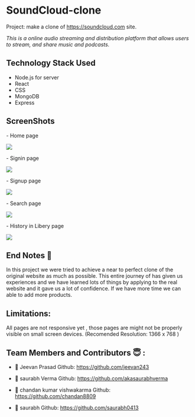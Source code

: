 # SoundCloud-clone
Project: make a clone of https://soundcloud.com site.

*This is a online audio streaming and distribution platform that allows users to stream, and share music and podcasts.*


## Technology Stack Used
- Node.js for server
- React
- CSS
- MongoDB
- Express

## ScreenShots
<div style="width : 100%; justify-content:center">

  <p>
- Home page
  </p>
  <img src="https://user-images.githubusercontent.com/95856642/161520931-b429107c-7b6f-42ca-9196-67258da43acd.png"/>


  <p>
- Signin page
   </p>
  <img src="https://user-images.githubusercontent.com/95856642/161521306-98cb81ab-0ac0-4162-b3d4-322f7d011cda.png"/>
  <p>
- Signup page
  </p>
<img src="https://user-images.githubusercontent.com/95856642/161521351-d1252b33-78ba-402c-b7fd-6f75c125e95f.png" />
  <p>
- Search page
</p>  
    <img src="https://user-images.githubusercontent.com/95856642/161521027-fcbe3d58-d568-4d42-92c6-6a150ab12316.png"/>
  <p>
- History in Libery page
  </p>
  <img src="https://user-images.githubusercontent.com/95856642/161521464-8ce203c9-cb6d-46bc-b790-cbdbcfdd4144.png"/>
  </div>
  
  
  
  ## End Notes 📑
In this project we were tried to achieve a near to perfect clone of the original website as much as possible. This entire journey of has given us experiences and we have learned lots of things by applying to the real website and it gave us a lot of confidence. If we have more time we can able to add more products.

## Limitations:
All pages are not responsive yet , those pages are might not be properly visible on small screen devices.
(Recomended Resolution: 1366 x 768 )
  
  ## Team Members and Contributors 😇 :

- 👤 Jeevan Prasad
  Github: https://github.com/jeevan243
  
- 👤 saurabh Verma
  Github: https://github.com/akasaurabhverma
  
- 👤 chandan kumar vishwakarma
  Github: https://github.com/chandan8809
  
- 👤 saurabh
  Github: https://github.com/saurabh0413
  

